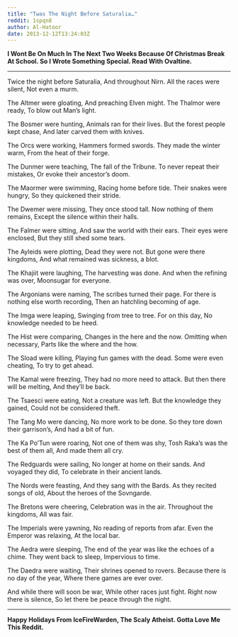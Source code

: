 ```yaml
---
title: "Twas The Night Before Saturalia…"
reddit: 1spqn8
author: Al-Hatoor
date: 2013-12-12T13:24:03Z
---
```


**I Wont Be On Much In The Next Two Weeks Because Of Christmas Break At School. So I Wrote Something Special. Read With Ovaltine.**
_____________________________________________________________

Twice the night before Saturalia,
And throughout Nirn.
All the races were silent,
Not even a murm.

The Altmer were gloating,
And preaching Elven might.
The Thalmor were ready,
To blow out Man’s light.

The Bosmer were hunting,
Animals ran for their lives.
But the forest people kept chase,
And later carved them with knives.

The Orcs were working,
Hammers formed swords.
They made the winter warm,
From the heat of their forge.

The Dunmer were teaching,
The fall of the Tribune.
To never repeat their mistakes,
Or evoke their ancestor’s doom.

The Maormer were swimming,
Racing home before tide.
Their snakes were hungry,
So they quickened their stride.

The Dwemer were missing,
They once stood tall.
Now nothing of them remains,
Except the silence within their halls.

The Falmer were sitting,
And saw the world with their ears.
Their eyes were enclosed,
But they still shed some tears.

The Ayleids were plotting,
Dead they were not.
But gone were there kingdoms,
And what remained was sickness, a blot.

The Khajiit were laughing,
The harvesting was done.
And when the refining was over,
Moonsugar for everyone.

The Argonians were naming,
The scribes turned their page.
For there is nothing else worth recording,
Then an hatchling becoming of age.

The Imga were leaping,
Swinging from tree to tree.
For on this day,
No knowledge needed to be heed.

The Hist were comparing,
Changes in the here and the now.
Omitting when necessary,
Parts like the where and the how.

The Sload were killing,
Playing fun games with the dead.
Some were even cheating,
To try to get ahead.

The Kamal were freezing,
They had no more need to attack.
But then there will be melting,
And they’ll be back.

The Tsaesci were eating,
Not a creature was left.
But the knowledge they gained,
Could not be considered theft.

The Tang Mo were dancing,
No more work to be done.
So they tore down their garrison’s,
And had a bit of fun.

The Ka Po’Tun were roaring,
Not one of them was shy,
Tosh Raka’s was the best of them all,
And made them all cry.

The Redguards were sailing,
No longer at home on their sands.
And voyaged they did,
To celebrate in their ancient lands.

The Nords were feasting,
And they sang with the Bards.
As they recited songs of old,
About the heroes of the Sovngarde.

The Bretons were cheering,
Celebration was in the air.
Throughout the kingdoms,
All was fair.

The Imperials were yawning,
No reading of reports from afar.
Even the Emperor was relaxing,
At the local bar.

The Aedra were sleeping,
The end of the year was like the echoes of a chime.
They went back to sleep,
Impervious to time.

The Daedra were waiting,
Their shrines opened to rovers.
Because there is no day of the year,
Where there games are ever over.

And while there will soon be war,
While other races just fight.
Right now there is silence,
So let there be peace through the night.
_____________________________________________________________
**Happy Holidays From IceFireWarden, The Scaly Atheist. Gotta Love Me This Reddit.**
